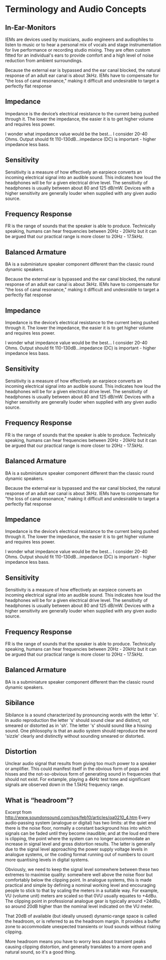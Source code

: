 # Terminology and Audio Concepts
## In-Ear-Monitors
IEMs are devices used by musicians, audio engineers and audiophiles to listen to music or to hear a personal mix of vocals and stage instrumentation for live performance or recording studio mixing. They are often custom fitted for an individual's ears to provide comfort and a high level of noise reduction from ambient surroundings.

Because the external ear is bypassed and the ear canal blocked, the natural response of an adult ear canal is about 3kHz. IEMs have to compensate for "the loss of canal resonance," making it difficult and undesirable to target a perfectly flat response

## Impedance 
Impedance is the device’s electrical resistance to the current being pushed through it. The lower the impedance, the easier it is to get higher volume and requires less power.  

I wonder what impedance value would be the best... I consider 20-40 Ohms. Output should fit 110-130dB...impedance (DC) is important - higher impedance less bass.

## Sensitivity
Sensitivity is a measure of how effectively an earpiece converts an incoming electrical signal into an audible sound. This indicates how loud the headphones will be for a given electrical drive level. The sensitivity of headphones is usually between about 80 and 125 dB/mW.  Devices with a higher sensitivity are generally louder when supplied with any given audio source.

## Frequency Response 
FR is the range of sounds that the speaker is able to produce.  Technically speaking, humans can hear frequencies between 20Hz - 20kHz but it can be argued that our practical range is more closer to 20Hz - 17.5kHz.

## Balanced Armature 
BA is a subminiature speaker component different than the classic round dynamic speakers.

Because the external ear is bypassed and the ear canal blocked, the natural response of an adult ear canal is about 3kHz. IEMs have to compensate for "the loss of canal resonance," making it difficult and undesirable to target a perfectly flat response

## Impedance 
Impedance is the device’s electrical resistance to the current being pushed through it. The lower the impedance, the easier it is to get higher volume and requires less power.  

I wonder what impedance value would be the best... I consider 20-40 Ohms. Output should fit 110-130dB...impedance (DC) is important - higher impedance less bass.

## Sensitivity
Sensitivity is a measure of how effectively an earpiece converts an incoming electrical signal into an audible sound. This indicates how loud the headphones will be for a given electrical drive level. The sensitivity of headphones is usually between about 80 and 125 dB/mW.  Devices with a higher sensitivity are generally louder when supplied with any given audio source.

## Frequency Response 
FR is the range of sounds that the speaker is able to produce.  Technically speaking, humans can hear frequencies between 20Hz - 20kHz but it can be argued that our practical range is more closer to 20Hz - 17.5kHz.

## Balanced Armature 
BA is a subminiature speaker component different than the classic round dynamic speakers.

Because the external ear is bypassed and the ear canal blocked, the natural response of an adult ear canal is about 3kHz. IEMs have to compensate for "the loss of canal resonance," making it difficult and undesirable to target a perfectly flat response

## Impedance 
Impedance is the device’s electrical resistance to the current being pushed through it. The lower the impedance, the easier it is to get higher volume and requires less power.  

I wonder what impedance value would be the best... I consider 20-40 Ohms. Output should fit 110-130dB...impedance (DC) is important - higher impedance less bass.

## Sensitivity
Sensitivity is a measure of how effectively an earpiece converts an incoming electrical signal into an audible sound. This indicates how loud the headphones will be for a given electrical drive level. The sensitivity of headphones is usually between about 80 and 125 dB/mW.  Devices with a higher sensitivity are generally louder when supplied with any given audio source.

## Frequency Response 
FR is the range of sounds that the speaker is able to produce.  Technically speaking, humans can hear frequencies between 20Hz - 20kHz but it can be argued that our practical range is more closer to 20Hz - 17.5kHz.

## Balanced Armature 
BA is a subminiature speaker component different than the classic round dynamic speakers.

## Sibilance
Sibilance is a sound characterized by pronouncing words with the letter 's'. In audio reproduction the letter 's' should sound clear and distinct, not smeared or distorted as in 'sh'. The letter 's' should sound like a hissing sound.  One philosophy is that an audio system should reproduce the word 'sizzle' clearly and distinctly without sounding smeared or distorted.

## Distortion
Unclear audio signal that results from giving too much power to a speaker or amplifier.  This could manifest itself in the obvious form of pops and hisses and the not-so-obvious form of generating sound in frequencies  that should not exist.  For extample, playing a 4kHz test tone and significant signals are observed down in the 1.5kHz frequency range.  

## What is “headroom”?
Excerpt from http://www.soundonsound.com/sos/feb10/articles/qa0210_4.htm
Every audio‑passing system (analogue or digital) has two limits: at the quiet end there is the noise floor, normally a constant background hiss into which signals can be faded until they become inaudible; and at the loud end there is clipping, the point where the system can no longer accommodate an increase in signal level and gross distortion results. The latter is generally due to the signal level approaching the power supply voltage levels in analogue systems, or the coding format running out of numbers to count more quantising levels in digital systems.

Obviously, we need to keep the signal level somewhere between these two extremes to maximise quality: somewhere well above the noise floor but comfortably below the clipping point. In analogue systems, this is made practical and simple by defining a nominal working level and encouraging people to stick to that by scaling the meters in a suitable way. For example, VU (volume unit) meters are scaled so that 0VU usually equates to +4dBu. The clipping point in professional analogue gear is typically around +24dBu, so around 20dB higher than the nominal level indicated on the VU meter.

That 20dB of available (but ideally unused) dynamic‑range space is called the headroom, or is referred to as the headroom margin. It provides a buffer zone to accommodate unexpected transients or loud sounds without risking clipping.

More headroom means you have to worry less about transient peaks causing clipping distortion, and generally translates to a more open and natural sound, so it's a good thing.
